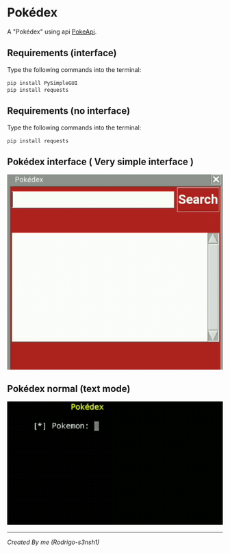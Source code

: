 # Pokédex
A "Pokédex" using api [PokeApi](https://pokeapi.co/).

## Requirements (interface)
Type the following commands into the terminal:

```
pip install PySimpleGUI
pip install requests
```
## Requirements (no interface)
Type the following commands into the terminal:

```
pip install requests
```
## Pokédex interface ( Very simple interface )
<img src="imagens/gif_gui.gif">

## Pokédex normal (text mode)
<img src="imagens/gif_poke.gif">

___
_Created By me (Rodrigo-s3nsh1)_
